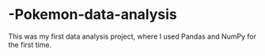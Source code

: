 # -Pokemon-data-analysis
This was my first data analysis project, where I used Pandas and NumPy for the first time.
